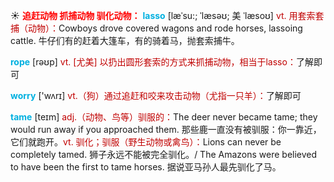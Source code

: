 ☀ <font color="red">**追赶动物 抓捕动物 驯化动物：**</font>
<font color="sky blue">**lasso**</font> [læˈsu:; ˈlæsəʊ; 美 ˈlæsoʊ]
<font color="#c00000">vt. 用套索套捕（动物）：</font>Cowboys drove covered wagons and rode horses, lassoing cattle. 牛仔们有的赶着大篷车，有的骑着马，抛套索捕牛。

<font color="sky blue">**rope**</font> [rəʊp] 
<font color="#c00000">vt. [尤美] 以扔出圆形套索的方式来抓捕动物，相当于lasso：</font>了解即可

<font color="sky blue">**worry**</font> ['wʌrɪ] 
<font color="#c00000">vt.（狗）通过追赶和咬来攻击动物（尤指一只羊）：</font>了解即可
                     
<font color="sky blue">**tame**</font> [teɪm] 
<font color="#c00000">adj.（动物、鸟等）驯服的：</font>The deer never became tame; they would run away if you approached them. 那些鹿一直没有被驯服：你一靠近，它们就跑开。<font color="#c00000">vt. 驯化；驯服（野生动物或禽鸟）：</font>Lions can never be completely tamed. 狮子永远不能被完全驯化。/ The Amazons were believed to have been the first to tame horses. 据说亚马孙人最先驯化了马。
